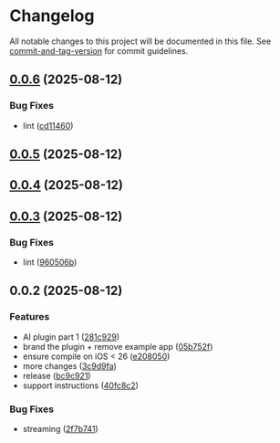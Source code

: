 # Changelog

All notable changes to this project will be documented in this file. See [commit-and-tag-version](https://github.com/absolute-version/commit-and-tag-version) for commit guidelines.

## [0.0.6](https://github.com/Cap-go/apple-intelligence/compare/0.0.5...0.0.6) (2025-08-12)


### Bug Fixes

* lint ([cd11460](https://github.com/Cap-go/apple-intelligence/commit/cd114603982eb501c6c97322f55527058acbdea4))

## [0.0.5](https://github.com/Cap-go/apple-intelligence/compare/0.0.4...0.0.5) (2025-08-12)

## [0.0.4](https://github.com/Cap-go/apple-intelligence/compare/0.0.3...0.0.4) (2025-08-12)

## [0.0.3](https://github.com/Cap-go/apple-intelligence/compare/0.0.2...0.0.3) (2025-08-12)


### Bug Fixes

* lint ([960506b](https://github.com/Cap-go/apple-intelligence/commit/960506bc742bb8ee2e66be5d0593f5f78ece93ab))

## 0.0.2 (2025-08-12)


### Features

* AI plugin part 1 ([281c929](https://github.com/Cap-go/apple-intelligence/commit/281c9298c3eeb682f3b8f994cd000df32c93b980))
* brand the plugin + remove example app ([05b752f](https://github.com/Cap-go/apple-intelligence/commit/05b752f3b6089f3f6ab90117efa81b706c5702d3))
* ensure compile on iOS < 26 ([e208050](https://github.com/Cap-go/apple-intelligence/commit/e2080500adf50942abdace86277fece2a93e7c1c))
* more changes ([3c9d9fa](https://github.com/Cap-go/apple-intelligence/commit/3c9d9fa80b72c08b9057f2095ba2a534cfd5b34a))
* release ([bc9c921](https://github.com/Cap-go/apple-intelligence/commit/bc9c921a58ff39982df2455a1897e7fd7718f0a3))
* support instructions ([40fc8c2](https://github.com/Cap-go/apple-intelligence/commit/40fc8c256f368951ec42027276cd5d3fe3b3bf7c))


### Bug Fixes

* streaming ([2f7b741](https://github.com/Cap-go/apple-intelligence/commit/2f7b741896ccd722364a86b1885100b6553382e3))
